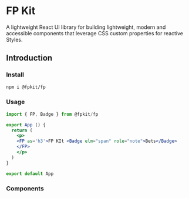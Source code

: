 # FP Kit

A lightweight React UI library for building lightweight, modern and accessible components that leverage CSS custom properties for reactive Styles.

## Introduction

### Install

```bash
npm i @fpkit/fp
```

### Usage

```jsx
import { FP, Badge } from @fpkit/fp

export App () {
  return (
    <p>
    <FP as='h3'>FP KIt <Badge elm="span" role="note">Bets</Badge>
    </FP>
    </p>
  )
}

export default App
```

### Components
